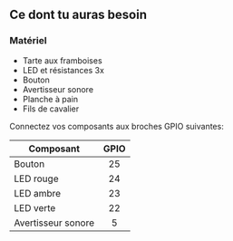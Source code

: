 ## Ce dont tu auras besoin

### Matériel

- Tarte aux framboises
- LED et résistances 3x
- Bouton
- Avertisseur sonore
- Planche à pain
- Fils de cavalier

Connectez vos composants aux broches GPIO suivantes:

| Composant          | GPIO |
| ------------------ |:----:|
| Bouton             |  25  |
| LED rouge          |  24  |
| LED ambre          |  23  |
| LED verte          |  22  |
| Avertisseur sonore |  5   |